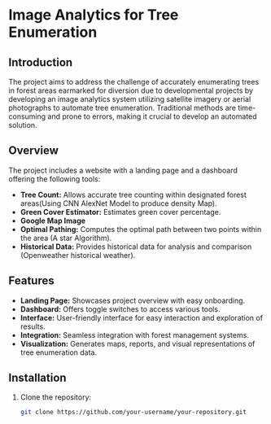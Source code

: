 # Image Analytics for Tree Enumeration

## Introduction

The project aims to address the challenge of accurately enumerating trees in forest areas earmarked for diversion due to developmental projects by developing an image analytics system utilizing satellite imagery or aerial photographs to automate tree enumeration. Traditional methods are time-consuming and prone to errors, making it crucial to develop an automated solution.

## Overview

The project includes a website with a landing page and a dashboard offering the following tools:

- **Tree Count:** Allows accurate tree counting within designated forest areas(Using CNN AlexNet Model to produce density Map).
- **Green Cover Estimator:** Estimates green cover percentage.
- **Google Map Image** 
- **Optimal Pathing:** Computes the optimal path between two points within the area (A star Algorithm).
- **Historical Data:** Provides historical data for analysis and comparison (Openweather historical weather).

## Features

- **Landing Page:** Showcases project overview with easy onboarding.
- **Dashboard:** Offers toggle switches to access various tools.
- **Interface:** User-friendly interface for easy interaction and exploration of results.
- **Integration:** Seamless integration with forest management systems.
- **Visualization:** Generates maps, reports, and visual representations of tree enumeration data.

## Installation

1. Clone the repository:
   ```bash
   git clone https://github.com/your-username/your-repository.git
